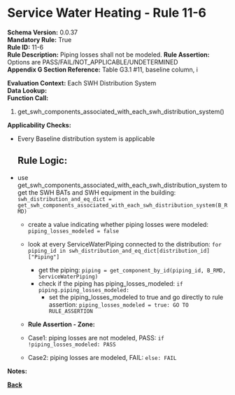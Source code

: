 # Service Water Heating - Rule 11-6

**Schema Version:** 0.0.37  
**Mandatory Rule:** True  
**Rule ID:** 11-6  
**Rule Description:** Piping losses shall not be modeled. 
**Rule Assertion:** Options are PASS/FAIL/NOT_APPLICABLE/UNDETERMINED  
**Appendix G Section Reference:** Table G3.1 #11, baseline column, i

**Evaluation Context:** Each SWH Distribution System  
**Data Lookup:**   
**Function Call:**

1. get_swh_components_associated_with_each_swh_distribution_system()

**Applicability Checks:**
- Every Baseline distribution system is applicable


    ## Rule Logic:
- use get_swh_components_associated_with_each_swh_distribution_system to get the SWH BATs and SWH equipment in the building: `swh_distribution_and_eq_dict = get_swh_components_associated_with_each_swh_distribution_system(B_RMD)`
    - create a value indicating whether piping losses were modeled: `piping_losses_modeled = false`
    - look at every ServiceWaterPiping connected to the distribution: `for piping_id in swh_distribution_and_eq_dict[distribution_id]["Piping"]`
        - get the piping: `piping = get_component_by_id(piping_id, B_RMD, ServiceWaterPiping) `
        - check if the piping has piping_losses_modeled: `if piping.piping_losses_modeled:`
            - set the piping_losses_modeled to true and go directly to rule assertion: `piping_losses_modeled = true: GO TO RULE_ASSERTION`

    - **Rule Assertion - Zone:**
    - Case1: piping losses are not modeled, PASS: `if !piping_losses_modeled: PASS`
    - Case2: piping losses are modeled, FAIL: `else: FAIL`


**Notes:**

**[Back](../_toc.md)**
